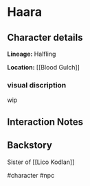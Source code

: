 # Haara

## Character details
**Lineage:** Halfling

**Location:** [[Blood Gulch]]


### visual discription
wip

## Interaction Notes

## Backstory
Sister of [[Lico Kodlan]]

#character #npc